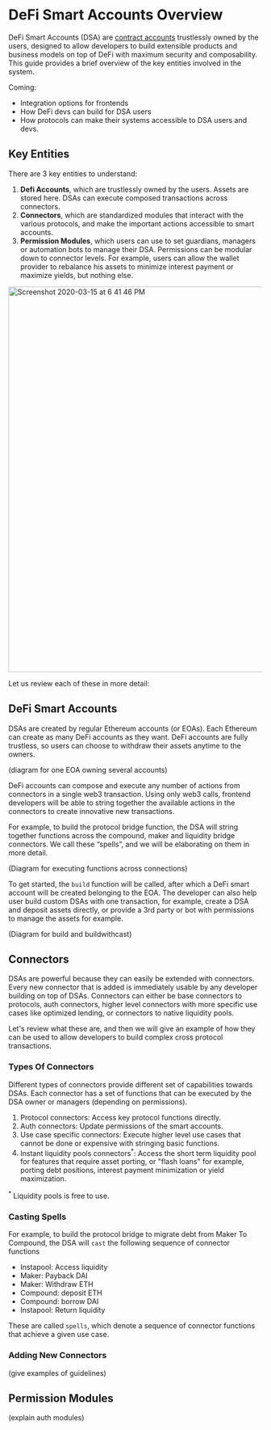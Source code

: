 # DeFi Smart Accounts Overview
DeFi Smart Accounts (DSA) are [contract accounts](https://medium.com/@markmuskardin/mastering-the-fundamentals-of-ethereum-for-new-blockchain-devs-part-iii-wallets-keys-and-4cd3175b535b) trustlessly owned by the users, designed to allow developers to build extensible products and business models on top of DeFi with maximum security and composability. This guide provides a brief overview of the key entities involved in the system. 

Coming:
- Integration options for frontends
- How DeFi devs can build for DSA users
- How protocols can make their systems accessible to DSA users and devs.

## Key Entities
There are 3 key entities to understand:

1. **Defi Accounts**, which are trustlessly owned by the users. Assets are stored here. DSAs can execute composed transactions across connectors.
2. **Connectors**, which are standardized modules that interact with the various protocols, and make the important actions accessible to smart accounts. 
3. **Permission Modules**, which users can use to set guardians, managers or automation bots to manage their DSA. Permissions can be modular down to connector levels. For example, users can allow the wallet provider to rebalance his assets to minimize interest payment or maximize yields, but nothing else. 

<img width="763" alt="Screenshot 2020-03-15 at 6 41 46 PM" src="https://user-images.githubusercontent.com/173707/76699907-d7f9aa80-66ec-11ea-8bb1-d7d508ef44e0.png">

Let us review each of these in more detail:

## DeFi Smart Accounts
DSAs are created by regular Ethereum accounts (or EOAs). Each Ethereum can create as many DeFi accounts as they want. DeFi accounts are fully trustless, so users can choose to withdraw their assets anytime to the owners.

(diagram for one EOA owning several accounts)

DeFi accounts can compose and execute any number of actions from connectors in a single web3 transaction. Using only web3 calls, frontend developers will be able to string together the available actions in the connectors to create innovative new transactions.

For example, to build the protocol bridge function, the DSA will string together functions across the compound, maker and liquidity bridge connectors. We call these “spells”, and we will be elaborating on them in more detail.

(Diagram for executing functions across connections)

To get started, the `build` function will be called, after which a DeFi smart account will be created belonging to the EOA. The developer can also help user build custom DSAs with one transaction, for example, create a DSA and deposit assets directly, or provide a 3rd party or bot with permissions to manage the assets for example.

(Diagram for build and buildwithcast)

## Connectors
DSAs are powerful because they can easily be extended with connectors. Every new connector that is added is immediately usable by any developer building on top of DSAs. Connectors can either be base connectors to protocols, auth connectors, higher level connectors with more specific use cases like optimized lending, or connectors to native liquidity pools. 

Let's review what these are, and then we will give an example of how they can be used to allow developers to build complex cross protocol transactions. 

### Types Of Connectors
Different types of connectors provide different set of capabilities towards DSAs. Each connector has a set of functions that can be executed by the DSA owner or managers (depending on permissions).

1. Protocol connectors: Access key protocol functions directly. 
2. Auth connectors: Update permissions of the smart accounts.
3. Use case specific connectors: Execute higher level use cases that cannot be done or expensive with stringing basic functions. 
4. Instant liquidity pools connectors<sup>*</sup>: Access the short term liquidity pool for features that require asset porting, or "flash loans" for example, porting debt positions, interest payment minimization or yield maximization. 

<sup>*</sup> Liquidity pools is free to use.

### Casting Spells
For example, to build the protocol bridge to migrate debt from Maker To Compound, the DSA will `cast` the following sequence of connector functions

- Instapool: Access liquidity
- Maker: Payback DAI 
- Maker: Withdraw ETH 
- Compound: deposit ETH 
- Compound: borrow DAI 
- Instapool: Return liquidity

These are called `spells`, which denote a sequence of connector functions that achieve a given use case.

### Adding New Connectors
(give examples of guidelines)

## Permission Modules 
(explain auth modules)
